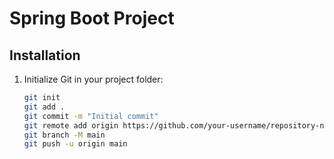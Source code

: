 # Spring Boot Project

## Installation

1. Initialize Git in your project folder:
   ```bash
   git init
   git add .
   git commit -m "Initial commit"
   git remote add origin https://github.com/your-username/repository-name.git
   git branch -M main
   git push -u origin main

